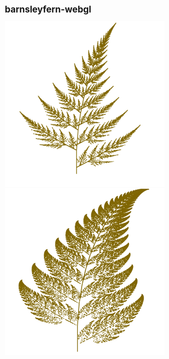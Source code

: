 # barnsleyfern-webgl

![fern1](https://github.com/vss2h/barnsleyfern-webgl/blob/master/fern1.PNG)
![fern2](https://github.com/vss2h/barnsleyfern-webgl/blob/master/fern2.PNG)
